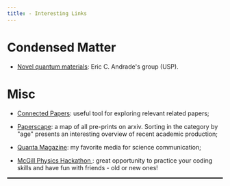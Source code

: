 ```yaml
---
title: - Interesting Links
---
```


<h1>Condensed Matter</h1>

 * <a target="_blank" href="https://sites.google.com/site/castroeandrade/"> Novel quantum materials</a>: Eric C. Andrade's group (USP).
<h1>Misc</h1> 


<!-- <hr noshade> -->

* <a target="_blank" href="https://www.connectedpapers.com/">Connected Papers</a>:
useful tool for exploring relevant related papers;

* <a target="_blank" href="https://paperscape.org/">Paperscape</a>:
a map of all pre-prints on arxiv. Sorting in the category by "age" presents an interesting overview of recent academic production;

* <a target="_blank" href="https://www.quantamagazine.org/">Quanta Magazine</a>:
my favorite media for science communication;

* <a target="_banlk" href="https://www.physics.mcgill.ca/hackathon/"> McGill Physics Hackathon </a>: great opportunity to practice your coding skills and have fun with friends - old or new ones! 

<hr style="border: 1px solid" noshade>

<!--
<h1>Non-physics (directly) related topics</h1>

<ul>
  <li> <a target="_blank" href="https://historyofphilosophy.net/">History of Philosophy without any gaps</a>: A beautiful initiative by Prof. Peter Adamson from LMU and King's College to display the history of knowledge (ancient, medieval and modern philosophy).
  </li>
    <li> <a target="_blank" href="http://brazil-on-guitar.de/tabs.html">Baden Powell's collection</a>: If you play guitar and happen to enjoy brazilian music, here you can find all transcripts for Baden's discography. This <a target="_blank" href="https://chordsandtabs.pagesperso-orange.fr/">website </a> is also quite good. 
  </li>
  </ul>
 -->

